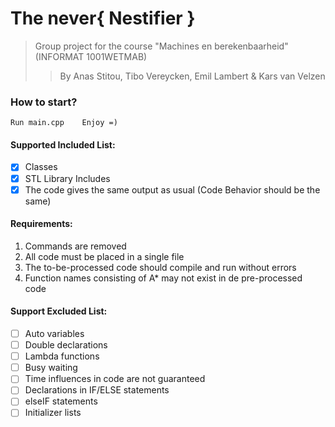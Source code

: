 # The never{ Nestifier }
> Group project for the course "Machines en berekenbaarheid" (INFORMAT 1001WETMAB)
> > By Anas Stitou, Tibo Vereycken, Emil Lambert & Kars van Velzen

### How to start?
    Run main.cpp    Enjoy =)

#### Supported Included List:
- [X] Classes
- [X] STL Library Includes
- [X] The code gives the same output as usual (Code Behavior should be the same)

#### Requirements:
1. Commands are removed 
2. All code must be placed in a single file 
3. The to-be-processed code should compile and run without errors 
4. Function names consisting of A* may not exist in de pre-processed code

#### Support Excluded List:
- [ ] Auto variables 
- [ ] Double declarations
- [ ] Lambda functions
- [ ] Busy waiting
- [ ] Time influences in code are not guaranteed
- [ ] Declarations in IF/ELSE statements
- [ ] elseIF statements
- [ ] Initializer lists
